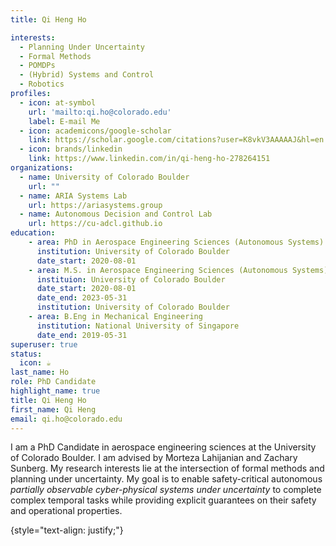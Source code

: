 ```yaml
---
title: Qi Heng Ho

interests:
  - Planning Under Uncertainty
  - Formal Methods
  - POMDPs
  - (Hybrid) Systems and Control
  - Robotics
profiles:
  - icon: at-symbol
    url: 'mailto:qi.ho@colorado.edu'
    label: E-mail Me
  - icon: academicons/google-scholar
    link: https://scholar.google.com/citations?user=K8vkV3AAAAAJ&hl=en
  - icon: brands/linkedin
    link: https://www.linkedin.com/in/qi-heng-ho-278264151
organizations:
  - name: University of Colorado Boulder
    url: ""
  - name: ARIA Systems Lab
    url: https://ariasystems.group
  - name: Autonomous Decision and Control Lab
    url: https://cu-adcl.github.io
education:
    - area: PhD in Aerospace Engineering Sciences (Autonomous Systems)
      institution: University of Colorado Boulder
      date_start: 2020-08-01
    - area: M.S. in Aerospace Engineering Sciences (Autonomous Systems)
      instituion: University of Colorado Boulder
      date_start: 2020-08-01
      date_end: 2023-05-31
      institution: University of Colorado Boulder
    - area: B.Eng in Mechanical Engineering
      institution: National University of Singapore
      date_end: 2019-05-31
superuser: true
status:
  icon: ☕️
last_name: Ho
role: PhD Candidate
highlight_name: true
title: Qi Heng Ho
first_name: Qi Heng
email: qi.ho@colorado.edu
---
```

I am a PhD Candidate in aerospace engineering sciences at the University of Colorado Boulder. I am advised by Morteza Lahijanian and Zachary Sunberg. My research interests lie at the intersection of formal methods and planning under uncertainty. My goal is to enable safety-critical autonomous *partially observable cyber-physical systems* *under uncertainty* to complete complex temporal tasks while providing explicit guarantees on their safety and operational properties.

{style="text-align: justify;"}
